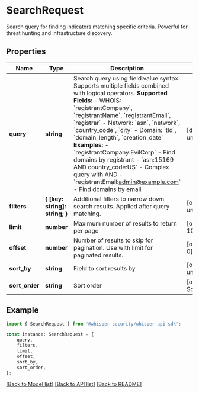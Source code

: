 # SearchRequest

Search query for finding indicators matching specific criteria. Powerful for threat hunting and infrastructure discovery.

## Properties

Name | Type | Description | Notes
------------ | ------------- | ------------- | -------------
**query** | **string** | Search query using field:value syntax. Supports multiple fields combined with logical operators.  **Supported Fields:** - WHOIS: &#x60;registrantCompany&#x60;, &#x60;registrantName&#x60;, &#x60;registrantEmail&#x60;, &#x60;registrar&#x60; - Network: &#x60;asn&#x60;, &#x60;network&#x60;, &#x60;country_code&#x60;, &#x60;city&#x60; - Domain: &#x60;tld&#x60;, &#x60;domain_length&#x60;, &#x60;creation_date&#x60;  **Examples:** - &#x60;registrantCompany:EvilCorp&#x60; - Find domains by registrant - &#x60;asn:15169 AND country_code:US&#x60; - Complex query with AND - &#x60;registrantEmail:admin@example.com&#x60; - Find domains by email  | [default to undefined]
**filters** | **{ [key: string]: string; }** | Additional filters to narrow down search results. Applied after query matching. | [optional] [default to undefined]
**limit** | **number** | Maximum number of results to return per page | [optional] [default to 100]
**offset** | **number** | Number of results to skip for pagination. Use with limit for paginated results. | [optional] [default to 0]
**sort_by** | **string** | Field to sort results by | [optional] [default to undefined]
**sort_order** | **string** | Sort order | [optional] [default to SortOrderEnum_Asc]

## Example

```typescript
import { SearchRequest } from '@whisper-security/whisper-api-sdk';

const instance: SearchRequest = {
    query,
    filters,
    limit,
    offset,
    sort_by,
    sort_order,
};
```

[[Back to Model list]](../README.md#documentation-for-models) [[Back to API list]](../README.md#documentation-for-api-endpoints) [[Back to README]](../README.md)
